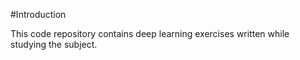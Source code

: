 #Introduction

This code repository contains deep learning exercises written while studying the subject.

